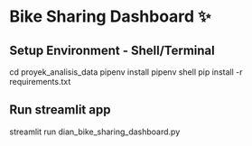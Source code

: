 # Bike Sharing Dashboard ✨
## Setup Environment - Shell/Terminal
cd proyek_analisis_data
pipenv install
pipenv shell
pip install -r requirements.txt

## Run streamlit app
streamlit run dian_bike_sharing_dashboard.py
